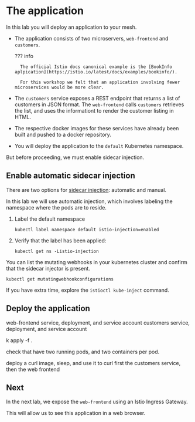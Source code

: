 # The application

In this lab you will deploy an application to your mesh.

- The application consists of two microservers, `web-frontend` and `customers`.

    ??? info

        The official Istio docs canonical example is the [BookInfo aplpication](https://istio.io/latest/docs/examples/bookinfo/).

        For this workshop we felt that an application involving fewer microservices would be more clear.

- The `customers` service exposes a REST endpoint that returns a list of customers in JSON format.  The `web-frontend` calls `customers` retrieves the list, and uses the informationt to render the customer listing in HTML.

- The respective docker images for these services have already been built and pushed to a docker repository.

- You will deploy the application to the `default` Kubernetes namespace.

But before proceeding, we must enable sidecar injection.

## Enable automatic sidecar injection

There are two options for [sidecar injection](https://istio.io/latest/docs/setup/additional-setup/sidecar-injection/): automatic and manual.

In this lab we will use automatic injection, which involves labeling the namespace where the pods are to reside.

1.  Label the default namespace

    ```shell
    kubectl label namespace default istio-injection=enabled
    ```

1. Verify that the label has been applied:

    ```shell
    kubectl get ns -Listio-injection
    ```

You can list the mutating webhooks in your kubernetes cluster and confirm that the sidecar injector is present.

```shell
kubectl get mutatingwebhookconfigurations
```

If you have extra time, explore the `istioctl kube-inject` command.

## Deploy the application

web-frontend
service, deployment, and service account
customers
service, deployment, and service account

k apply -f .

check that have two running pods, and two containers per pod.

deploy a curl image, sleep, and use it to curl first the customers service, then the web frontend

## Next

In the next lab, we expose the `web-frontend` using an Istio Ingress Gateway.

This will allow us to see this application in a web browser.
